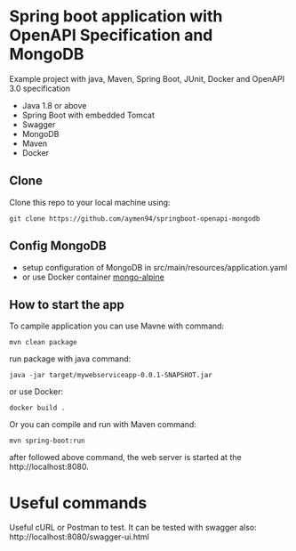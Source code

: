 # Spring boot application with OpenAPI Specification and MongoDB

Example project with java, Maven, Spring Boot, JUnit, Docker and OpenAPI 3.0 specification

* Java 1.8 or above
* Spring Boot with embedded Tomcat
* Swagger
* MongoDB
* Maven
* Docker

## Clone
Clone this repo to your local machine using: 

``` 
git clone https://github.com/aymen94/springboot-openapi-mongodb
```

## Config MongoDB

* setup configuration of MongoDB in src/main/resources/application.yaml
* or use Docker container [mongo-alpine](https://hub.docker.com/r/aymen94/mongodb-alpine/)

## How to start the app
To campile application you can use Mavne with command:

```
mvn clean package
```

run package with java command:

```
java -jar target/mywebserviceapp-0.0.1-SNAPSHOT.jar
```

or use Docker:

```
docker build .
```

Or you can compile and run with Maven command: 

```
mvn spring-boot:run
```

after followed above command,  the web server is started at the http://localhost:8080.

# Useful commands
Useful cURL or Postman to test. It can be tested with swagger also: http://localhost:8080/swagger-ui.html
